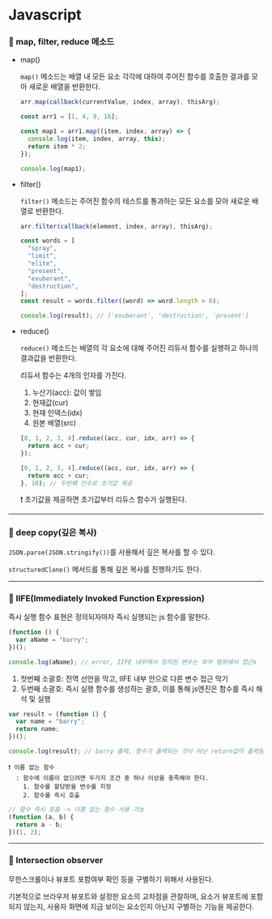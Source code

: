 # Javascript

### 🔹 map, filter, reduce 메소드

- map()

  `map()` 메소드는 배열 내 모든 요소 각각에 대하여 주어진 함수를 호출한 결과를 모아 새로운 배열을 반환한다.

  ```js
  arr.map(callback(currentValue, index, array), thisArg);
  ```

  ```js
  const arr1 = [1, 4, 9, 16];

  const map1 = arr1.map((item, index, array) => {
    console.log(item, index, array, this);
    return item * 2;
  });

  console.log(map1);
  ```

- filter()

  `filter()` 메소드는 주어진 함수의 테스트를 통과하는 모든 요소를 모아 새로운 배열로 반환한다.

  ```js
  arr.filter(callback(element, index, array), thisArg);
  ```

  ```js
  const words = [
    "spray",
    "limit",
    "elite",
    "present",
    "exuberant",
    "destruction",
  ];
  const result = words.filter((word) => word.length > 6);

  console.log(result); // ['exuberant', 'destruction', 'present']
  ```

- reduce()

  `reduce()` 메소드는 배열의 각 요소에 대해 주어진 리듀서 함수를 실행하고 하나의 결과값을 반환한다.

  리듀서 함수는 4개의 인자를 가진다.

  1. 누산기(acc): 값이 쌓임
  2. 현재값(cur)
  3. 현재 인덱스(idx)
  4. 원본 배열(src)

  ```js
  [0, 1, 2, 3, 4].reduce((acc, cur, idx, arr) => {
    return acc + cur;
  });
  ```

  ```js
  [0, 1, 2, 3, 4].reduce((acc, cur, idx, arr) => {
    return acc + cur;
  }, 10); // 두번째 인수로 초기값 제공
  ```

  ❗ 초기값을 제공하면 초기값부터 리듀스 함수가 실행된다.

---

### 🔹 deep copy(깊은 복사)

`JSON.parse(JSON.stringify())`를 사용해서 깊은 복사를 할 수 있다.

`structuredClone()` 메서드를 통해 깊은 복사를 진행하기도 한다.

---

### 🔹 IIFE(Immediately Invoked Function Expression)

즉시 실행 함수 표현은 정의되자마자 즉시 실행되는 js 함수를 말한다.

```js
(function () {
  var aName = "barry";
})();

console.log(aName); // error, IIFE 내부에서 정의된 변수는 외부 범위에서 접근x
```

1. 첫번째 소괄호: 전역 선언을 막고, IIFE 내부 안으로 다른 변수 접근 막기
2. 두번째 소괄호: 즉시 실행 함수를 생성하는 괄호, 이를 통해 js엔진은 함수를 즉시 해석 및 실행

```js
var result = (function () {
  var name = "barry";
  return name;
})();

console.log(result); // barry 출력, 함수가 출력되는 것이 아닌 return값이 출력됨
```

    ❗ 이름 없는 함수
      : 함수에 이름이 없으려면 두가지 조건 중 하나 이상을 충족해야 한다.
        1. 함수를 할당받을 변수를 지정
        2. 함수를 즉시 호출

```js
// 함수 즉시 호출 -> 이름 없는 함수 사용 가능
(function (a, b) {
  return a - b;
})(1, 2);
```

---

### 🔹 Intersection observer

무한스크롤이나 뷰포트 포함여부 확인 등을 구별하기 위해서 사용된다.

기본적으로 브라우저 뷰포트와 설정한 요소의 교차점을 관찰하며, 요소가 뷰포트에 포함되지 않는지, 사용자 화면에 지금 보이는 요소인지 아닌지 구별하는 기능을 제공한다.
